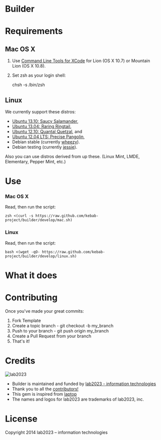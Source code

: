 # Builder

# Requirements

## Mac OS X

1) Use [Command Line Tools for XCode](https://developer.apple.com/downloads/index.action) for Lion (OS X 10.7) or Mountain Lion (OS X 10.8).

2) Set zsh as your login shell:

    chsh -s /bin/zsh

## Linux

We currently support these distros:

* [Ubuntu 13.10: Saucy Salamander](https://wiki.ubuntu.com/SaucySalamander/ReleaseNotes),
* [Ubuntu 13.04: Raring Ringtail](https://wiki.ubuntu.com/RaringRingtail/ReleaseNotes),
* [Ubuntu 12.10: Quantal Quetzal](https://wiki.ubuntu.com/QuantalQuetzal/ReleaseNotes), and
* [Ubuntu 12.04 LTS: Precise Pangolin](https://wiki.ubuntu.com/PrecisePangolin/ReleaseNotes),
* Debian stable (currently [wheezy](http://www.debian.org/releases/stable/)).
* Debian testing (currently [jessie](http://www.debian.org/releases/testing/)).

Also you can use distros derived from up these. (Linux Mint, LMDE, Elementary, Pepper Mint, etc.)

# Use

### Mac OS X

Read, then run the script:

    zsh <(curl -s https://raw.github.com/kebab-project/builder/develop/mac.sh)

### Linux

Read, then run the script:

    bash <(wget -qO- https://raw.github.com/kebab-project/builder/develop/linux.sh)

# What it does

# Contributing

Once you've made your great commits:

1. Fork Template
2. Create a topic branch - git checkout -b my_branch
3. Push to your branch - git push origin my_branch
4. Create a Pull Request from your branch
5. That's it!

# Credits

![lab2023](http://lab2023.com/assets/images/named-logo.png)

- Builder is maintained and funded by [lab2023 - information technologies](http://lab2023.com/)
- Thank you to all the [contributors!](https://github.com/kebab-project/builder/graphs/contributors)
- This gem is inspired from [laptop](https://github.com/thoughtbot/laptop)
- The names and logos for lab2023 are trademarks of lab2023, inc.

# License

Copyright 2014 lab2023 – information technologies